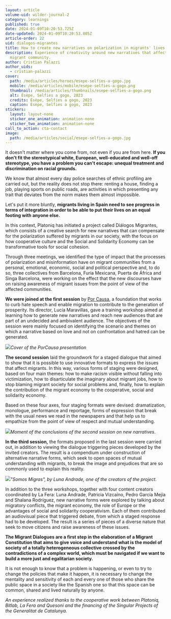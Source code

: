 ```yaml
---
layout: article
volume-uid: wilder-journal-2
category: learnings
published: true
date: 2024-01-09T10:20:53.725Z
date-updated: 2024-01-09T10:20:53.805Z
article-order: 22
uid: dialogos-migrantes
title: How to create new narratives on polarization in migrants' lives
description: Experience of creativity around new narratives that affect the
  migrant community.
author: Cristian Palazzi
author_uids:
  - cristian-palazzi
cover:
  path: /media/articles/heroes/esepe-selfies-a-gogo.jpg
  mobile: /media/articles/mobile/esepe-selfies-a-gogo.png
  thumbnail: /media/articles/thumbnails/esepe-selfies-a-gogo.png
  alt: Ésèpe, Selfies a gogo, 2023
  credits: Ésèpe, Selfies a gogo, 2023
  caption: Ésèpe, Selfies a gogo, 2023
stickers:
  layout: layout-none
  sticker_one_animation: animation-none
  sticker_two_animation: animation-none
call_to_action: cta-contact
image:
  path: /media/articles/social/esepe-selfies-a-gogo.jpg
---
```

It doesn't matter where you come from, not even if you are from here. **If you don't fit the stereotypical white, European, well-educated and well-off stereotype, you have a problem you can't escape: unequal treatment and discrimination on racial grounds.**

We know that almost every day police searches of ethnic profiling are carried out, but the reality does not stop there: renting a house, finding a job, playing sports on public roads, are activities in which presenting any trait that deviates from the norm makes them almost impossible.

Let's put it more bluntly, **migrants living in Spain need to see progress in terms of integration in order to be able to put their lives on an equal footing with anyone else.**

In this context, Platoniq has initiated a project called Diálogos Migrantes, which consists of a creative search for new narratives that can compensate for the polarization suffered by migrants in our society, with the focus on how cooperative culture and the Social and Solidarity Economy can be transformative tools for social cohesion.

Through three meetings, we identified the type of impact that the processes of polarization and misinformation have on migrant communities from a personal, emotional, economic, social and political perspective and, to do so, three collectives from Barcelona, Furia Mexicana, Puerta de África and Singa Barcelona, were working on the effect that the new discourses have on raising awareness of migrant issues from the point of view of the affected communities.

**We were joined at the first session** by [Por Causa](https://porcausa.org/), a foundation that works to curb hate speech and enable migration to contribute to the generation of prosperity. Its director, Lucía Maravillas, gave a training workshop aimed at learning how to generate new narratives and reach new audiences that are part of an undecided and ambivalent audience. The objectives of the session were mainly focused on identifying the scenario and themes on which a narrative based on love and not on confrontation and hatred can be generated.

![](https://lh7-us.googleusercontent.com/G7tY5pn0-aQmcLk1ibJfXWP8KG7MveB_8VVDSEQTJSqPmOEzPDEwambVqiWQU9tx5eMm2kGJ2sCfv-wgvjhCbVtFtr3RFnfyBOojZRsrI2pmeMFNA_dsdWDrh0zanbzu-ZFf0NLuE9hE4CDHEXCjBGY)*Cover of the PorCausa presentation*

**The second session** laid the groundwork for a staged dialogue that aimed to show that it is possible to use innovative formats to express the issues that affect migrants. In this way, various forms of staging were designed, based on four main themes: how to make racism visible without falling into victimization, how to disarticulate the imaginary about migrant jobs, how to stop blaming migrant society for social problems and, finally, how to explain the contribution of the migrant economy to the cooperative, social and solidarity economy.

Based on these four axes, four staging formats were devised: dramatization, monologue, performance and reportage, forms of expression that break with the usual news we read in the newspapers and that help us to empathize from the point of view of respect and mutual understanding.

![](https://lh7-us.googleusercontent.com/QvZuuqa0zo0qSSrRQkDTiJA3a0V03mvEOQJOnyG3_S47XsUEsoyiZCMQPNaai0i-26vsyn3NcVdSJZZVhCVHBIw8bUtVL3_nmt2jZvIcC5OejstRocZ8kTyWqINsc6cnbiGdLJVnR8XANKUB7U0-ND8)*Moment of the conclusions of the second session on new narratives*.

**In the third session,** the formats proposed in the last session were carried out, in addition to viewing the dialogue triggering pieces developed by the invited creators. The result is a compendium under construction of alternative narrative forms, which seek to open spaces of mutual understanding with migrants, to break the image and prejudices that are so commonly used to explain this reality.

![](https://lh7-us.googleusercontent.com/04fMfhtphn2l4WCl0KiYfYKAjbwVNmOuobsAjxYMCcfwVyVe7umCyGcbvHaWXgnIKz4dClGukKPApJfcj6eDNda6IRAWmt3TJ-ylbJ62Smlf4Y6VQ7BI7ZCbJEBtS9ID8OFHju7R-NySOF6k_3dZ2Z4)*"Somos Migras", by Luna Andrade, one of the creators of the project*.

In addition to the three workshops, together with four content creators coordinated by La Fera: Luna Andrade, Patricia Vizcaíno, Pedro García Mejía and Shalana Rodríguez, new narrative forms were explored by talking about migratory conflicts, the migrant economy, the role of Europe or the advantages of social and solidarity cooperativism. Each of them contributed an audiovisual piece that triggered debate, from which a staged response had to be developed. The result is a series of pieces of a diverse nature that seek to move citizens and raise awareness of these issues.

**The Migrant Dialogues are a first step in the elaboration of a Migrant Constitution that aims to give voice and understand what is the model of society of a totally heterogeneous collective crossed by the contradictions of a complex world, which must be navigated if we want to build a more just and egalitarian society.**

It is not enough to know that a problem is happening, or even to try to change the policies that make it happen, it is necessary to change the mentality and sensitivity of each and every one of those who share the public space in a society like the Spanish one so that this space can be common, shared and lived naturally by anyone.

*An experience realized thanks to the cooperative work between Platoniq, Bitlab, La Fera and Quesoni and the financing of the Singular Projects of the Generalitat de Catalunya.*
